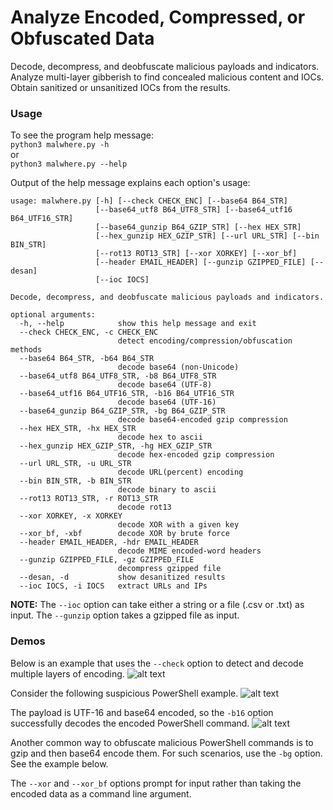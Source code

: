 # Analyze Encoded, Compressed, or Obfuscated Data
Decode, decompress, and deobfuscate malicious payloads and indicators. Analyze multi-layer gibberish to find concealed malicious content and IOCs. Obtain sanitized or unsanitized IOCs from the results. 

### Usage
To see the program help message: </br>
```python3 malwhere.py -h``` </br>
or </br>
```python3 malwhere.py --help``` </br>

Output of the help message explains each option's usage: </br>
```
usage: malwhere.py [-h] [--check CHECK_ENC] [--base64 B64_STR]
                   [--base64_utf8 B64_UTF8_STR] [--base64_utf16 B64_UTF16_STR]
                   [--base64_gunzip B64_GZIP_STR] [--hex HEX_STR]
                   [--hex_gunzip HEX_GZIP_STR] [--url URL_STR] [--bin BIN_STR]
                   [--rot13 ROT13_STR] [--xor XORKEY] [--xor_bf]
                   [--header EMAIL_HEADER] [--gunzip GZIPPED_FILE] [--desan]
                   [--ioc IOCS]

Decode, decompress, and deobfuscate malicious payloads and indicators.

optional arguments:
  -h, --help            show this help message and exit
  --check CHECK_ENC, -c CHECK_ENC
                        detect encoding/compression/obfuscation methods
  --base64 B64_STR, -b64 B64_STR
                        decode base64 (non-Unicode)
  --base64_utf8 B64_UTF8_STR, -b8 B64_UTF8_STR
                        decode base64 (UTF-8)
  --base64_utf16 B64_UTF16_STR, -b16 B64_UTF16_STR
                        decode base64 (UTF-16)
  --base64_gunzip B64_GZIP_STR, -bg B64_GZIP_STR
                        decode base64-encoded gzip compression
  --hex HEX_STR, -hx HEX_STR
                        decode hex to ascii
  --hex_gunzip HEX_GZIP_STR, -hg HEX_GZIP_STR
                        decode hex-encoded gzip compression
  --url URL_STR, -u URL_STR
                        decode URL(percent) encoding
  --bin BIN_STR, -b BIN_STR
                        decode binary to ascii
  --rot13 ROT13_STR, -r ROT13_STR
                        decode rot13
  --xor XORKEY, -x XORKEY
                        decode XOR with a given key
  --xor_bf, -xbf        decode XOR by brute force
  --header EMAIL_HEADER, -hdr EMAIL_HEADER
                        decode MIME encoded-word headers
  --gunzip GZIPPED_FILE, -gz GZIPPED_FILE
                        decompress gzipped file
  --desan, -d           show desanitized results
  --ioc IOCS, -i IOCS   extract URLs and IPs
  ```
  
**NOTE:** The `--ioc` option can take either a string or a file (.csv or .txt) as input. The `--gunzip` option takes a gzipped file as input. 

### Demos
Below is an example that uses the `--check` option to detect and decode multiple layers of encoding.
![alt text](../screenshots/malwhere_multilayer.png)

Consider the following suspicious PowerShell example. 
![alt text](../screenshots/encoded_powershell_example.png)

The payload is UTF-16 and base64 encoded, so the `-b16` option successfully decodes the encoded PowerShell command.
![alt text](../screenshots/malwhere_b16.png)

Another common way to obfuscate malicious PowerShell commands is to gzip and then base64 encode them. For such scenarios, use the `-bg` option. See the example below. 


The `--xor` and `--xor_bf` options prompt for input rather than taking the encoded data as a command line argument. 
